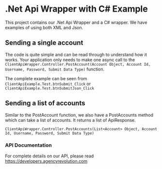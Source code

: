 ﻿# .Net Api Wrapper with C# Example

This project contains our .Net Api Wrapper and a C# wrapper.  We have examples of using both XML and Json. 

## Sending a single account

The code is quite simple and can be read through to understand how it works. Your application only needs to make one async call to the `ClientApiWrapper.Controller.PostAccount(Account Object, Account Id, Username, Password, Submit Data Type)` function.

The complete example can be seen from `ClientApiExample.Test.btnSubmit_Click` or `ClientApiExample.Test.btnSubmitJson_Click`

## Sending a list of accounts

Similar to the PostAccount function, we also have a PostAccounts method which can take a list of accounts. It returns a list of ApiResponse.

`ClientApiWrapper.Controller.PostAccounts(List<Account> Object, Account Id, Username, Password, Submit Data Type)`


### API Documentation
For complete details on our API, please read https://developers.agencyrevolution.com
